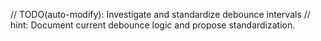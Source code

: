 // TODO(auto-modify): Investigate and standardize debounce intervals
// hint: Document current debounce logic and propose standardization.

